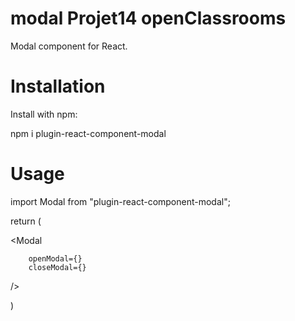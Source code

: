 # modal Projet14 openClassrooms

Modal component for React.

# Installation

Install with npm: 

npm i plugin-react-component-modal


# Usage

import Modal from "plugin-react-component-modal";

return (
  
  <Modal

        openModal={}
        closeModal={}
   />

)